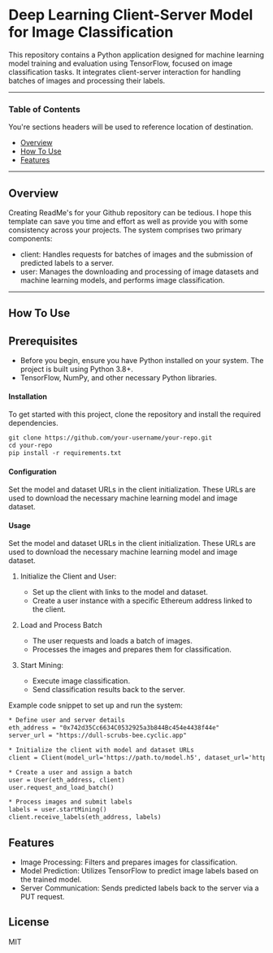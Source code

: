 # Deep Learning Client-Server Model for Image Classification
This repository contains a Python application designed for machine learning model training and evaluation using TensorFlow, focused on image classification tasks. It integrates client-server interaction for handling batches of images and processing their labels.

---

### Table of Contents
You're sections headers will be used to reference location of destination.

- [Overview](#Overview)
- [How To Use](#how-to-use)
- [Features](#Features)

---

## Overview

Creating ReadMe's for your Github repository can be tedious.  I hope this template can save you time and effort as well as provide you with some consistency across your projects.
The system comprises two primary components:
- client: Handles requests for batches of images and the submission of predicted labels to a server.
- user: Manages the downloading and processing of image datasets and machine learning models, and performs image classification.

---

## How To Use
## Prerequisites
 * Before you begin, ensure you have Python installed on your system. The project is 
   built using Python 3.8+.
 * TensorFlow, NumPy, and other necessary Python libraries.


#### Installation
To get started with this project, clone the repository and install the required dependencies.

```html
git clone https://github.com/your-username/your-repo.git
cd your-repo
pip install -r requirements.txt
```
#### Configuration
Set the model and dataset URLs in the client initialization. These URLs are used to download the necessary machine learning model and image dataset.

#### Usage
Set the model and dataset URLs in the client initialization. These URLs are used to download the necessary machine learning model and image dataset.

1. Initialize the Client and User:
   * Set up the client with links to the model and dataset.
   * Create a user instance with a specific Ethereum address linked to the client.

2. Load and Process Batch
   * The user requests and loads a batch of images.
   * Processes the images and prepares them for classification.

3. Start Mining: 
   * Execute image classification.
   * Send classification results back to the server.

Example code snippet to set up and run the system:

```html
* Define user and server details
eth_address = "0x742d35Cc6634C0532925a3b844Bc454e4438f44e"
server_url = "https://dull-scrubs-bee.cyclic.app"

* Initialize the client with model and dataset URLs
client = Client(model_url='https://path.to/model.h5', dataset_url='https://path.to/dataset.zip')

* Create a user and assign a batch
user = User(eth_address, client)
user.request_and_load_batch()

* Process images and submit labels
labels = user.startMining()
client.receive_labels(eth_address, labels)

```
## Features
* Image Processing: Filters and prepares images for classification.
* Model Prediction: Utilizes TensorFlow to predict image labels based on the trained model.
* Server Communication: Sends predicted labels back to the server via a PUT request.

## License
MIT



